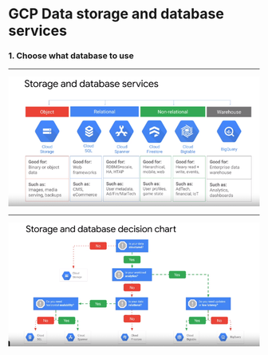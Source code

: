 # GCP Data storage and database services

### 1. Choose what database to use

---

![](../images/DatabaseServices.PNG)

---

![](../images/DBDecisionChart.PNG)

